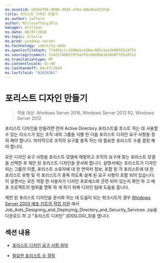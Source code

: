 ```yaml
---
ms.assetid: e92bdf05-d888-4935-af6a-8ded6ad13fab
title: 포리스트 디자인 만들기
ms.author: joflore
author: MicrosoftGuyJFlo
manager: mtillman
ms.date: 08/07/2018
ms.topic: article
ms.prod: windows-server
ms.technology: identity-adds
ms.openlocfilehash: 77e091c1c1990e5cd30ac485c1ea3b085531df53
ms.sourcegitcommit: 11421f4005f9f3a3f6c0db95b1836d0f765a9fa3
ms.translationtype: MT
ms.contentlocale: ko-KR
ms.lasthandoff: 04/17/2020
ms.locfileid: "81624361"
---
```

# <a name="creating-a-forest-design"></a>포리스트 디자인 만들기

> 적용 대상: Windows Server 2016, Windows Server 2012 R2, Windows Server 2012

포리스트 디자인을 만들려면 먼저 Active Directory 포리스트를 호스트 하는 데 사용할 수 있는 리소스가 있는 조직 내의 그룹을 식별 한 다음 포리스트 디자인 요구 사항을 정의 해야 합니다. 마지막으로 조직의 요구를 충족 하는 데 필요한 포리스트 수를 결정 해야 합니다.

모든 디자인 요구 사항을 포리스트 모델에 매핑하고 조직의 요구에 맞는 포리스트 모델을 선택한 후 제안 된 포리스트 디자인을 문서화 합니다. 설명서에는 포리스트가 디자인 되는 그룹의 이름, 포리스트 소유자에 대 한 연락처 정보, 포함 된 각 포리스트에 대 한 포리스트 유형 및 각 포리스트가 충족 하도록 설계 된 요구 사항이 포함 되어 있습니다. 이 설명서는 모든 적절 한 사용자가 디자인 프로세스와 관련 되어 있는지 확인 하 고 배포 프로젝트의 범위를 명확 하 게 하기 위해 디자인 팀에 도움을 줍니다.

제안 된 포리스트 디자인을 문서화 하는 데 도움이 되는 워크시트의 경우 [Windows Server 2003 배포 키트의 작업 지원](https://microsoft.com/download/details.aspx?id=9608) 에서 Job_Aids_Designing_and_Deploying_Directory_and_Security_Services .zip을 다운로드 하 고 "포리스트 디자인" (DSSLOGI_3)을 엽니다.

## <a name="in-this-section"></a>섹션 내용

- [포리스트 디자인 요구 사항 파악](../../ad-ds/plan/Identifying-Forest-Design-Requirements.md)

- [필요한 포리스트 수 결정](../../ad-ds/plan/Determining-the-Number-of-Forests-Required.md)
